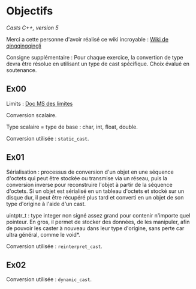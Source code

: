 # Objectifs

*Casts C++, version 5*

Merci a cette personne d'avoir réalisé ce wiki incroyable : [Wiki de qingqingqingli](https://github.com/qingqingqingli/CPP/tree/main/module06)

Consigne supplémentaire : Pour chaque exercice, la convertion de type devra être résolue en utilisant un type de cast spécifique. Choix évalué en soutenance.

## Ex00
Limits : [Doc MS des limites](https://learn.microsoft.com/en-us/cpp/c-language/cpp-integer-limits?view=msvc-170)

Conversion scalaire.

Type scalaire = type de base : char, int, float, double.

Conversion utilisée : `static_cast`.

## Ex01
Sérialisation : processus de conversion d'un objet en une séquence d'octets qui peut être stockée ou transmise via un réseau, puis la conversion inverse pour reconstruire l'objet à partir de la séquence d'octets. Si un objet est sérialisé en un tableau d'octets et stocké sur un disque dur, il peut être récupéré plus tard et converti en un objet de son type d'origine à l'aide d'un cast.

uintptr_t : type integer non signé assez grand pour contenir n'importe quel pointeur. En gros, il permet de stocker des données, de les manipuler, afin de pouvoir les caster à nouveau dans leur type d'origine, sans perte car ultra général, comme le void*.

Conversion utilisée : `reinterpret_cast`.

## Ex02
Conversion utilisée : `dynamic_cast`.
